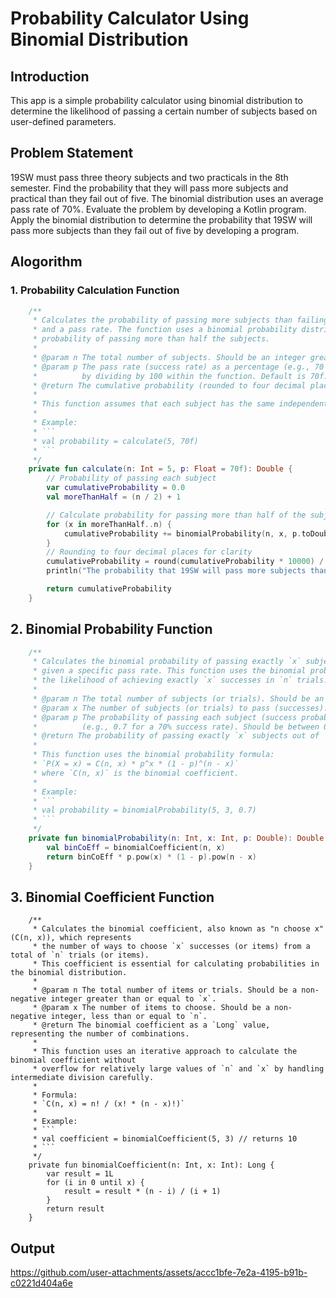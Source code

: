 # Probability Calculator Using Binomial Distribution

## Introduction
This app is a simple probability calculator using binomial distribution to determine the likelihood of passing a certain number of subjects based on user-defined parameters.

## Problem Statement
19SW must pass three theory subjects and two practicals in the 8th semester. Find the probability that they will pass more subjects and practical than they fail out of five. The binomial distribution uses an average pass rate of 70%. Evaluate the problem by developing a Kotlin program. Apply the binomial distribution to determine the probability that 19SW will pass more subjects than they fail out of five by developing a program.

## Alogorithm
### 1. Probability Calculation Function
````Kotlin
    /**
     * Calculates the probability of passing more subjects than failing, given a total number of subjects
     * and a pass rate. The function uses a binomial probability distribution to calculate the cumulative
     * probability of passing more than half the subjects.
     *
     * @param n The total number of subjects. Should be an integer greater than zero. Default is 5.
     * @param p The pass rate (success rate) as a percentage (e.g., 70 for 70%). This value is converted to a probability
     *          by dividing by 100 within the function. Default is 70f.
     * @return The cumulative probability (rounded to four decimal places) of passing more subjects than failing.
     *
     * This function assumes that each subject has the same independent probability of being passed.
     *
     * Example:
     * ```
     * val probability = calculate(5, 70f)
     * ```
     */
    private fun calculate(n: Int = 5, p: Float = 70f): Double {
        // Probability of passing each subject
        var cumulativeProbability = 0.0
        val moreThanHalf = (n / 2) + 1

        // Calculate probability for passing more than half of the subjects
        for (x in moreThanHalf..n) {
            cumulativeProbability += binomialProbability(n, x, p.toDouble() / 100)
        }
        // Rounding to four decimal places for clarity
        cumulativeProbability = round(cumulativeProbability * 10000) / 10000
        println("The probability that 19SW will pass more subjects than they fail out of five is: $cumulativeProbability")

        return cumulativeProbability
    }
````
## 2. Binomial Probability Function
````Kotlin
    /**
     * Calculates the binomial probability of passing exactly `x` subjects out of `n` subjects,
     * given a specific pass rate. This function uses the binomial probability formula to compute
     * the likelihood of achieving exactly `x` successes in `n` trials.
     *
     * @param n The total number of subjects (or trials). Should be an integer greater than zero.
     * @param x The number of subjects (or trials) to pass (successes). Should be an integer in the range [0, n].
     * @param p The probability of passing each subject (success probability), represented as a decimal
     *          (e.g., 0.7 for a 70% success rate). Should be between 0 and 1.
     * @return The probability of passing exactly `x` subjects out of `n`, as a Double.
     *
     * This function uses the binomial probability formula:
     * `P(X = x) = C(n, x) * p^x * (1 - p)^(n - x)`
     * where `C(n, x)` is the binomial coefficient.
     *
     * Example:
     * ```
     * val probability = binomialProbability(5, 3, 0.7)
     * ```
     */
    private fun binomialProbability(n: Int, x: Int, p: Double): Double {
        val binCoEff = binomialCoefficient(n, x)
        return binCoEff * p.pow(x) * (1 - p).pow(n - x)
    }
````
## 3. Binomial Coefficient Function
````
    /**
     * Calculates the binomial coefficient, also known as "n choose x" (C(n, x)), which represents
     * the number of ways to choose `x` successes (or items) from a total of `n` trials (or items).
     * This coefficient is essential for calculating probabilities in the binomial distribution.
     *
     * @param n The total number of items or trials. Should be a non-negative integer greater than or equal to `x`.
     * @param x The number of items to choose. Should be a non-negative integer, less than or equal to `n`.
     * @return The binomial coefficient as a `Long` value, representing the number of combinations.
     *
     * This function uses an iterative approach to calculate the binomial coefficient without
     * overflow for relatively large values of `n` and `x` by handling intermediate division carefully.
     *
     * Formula:
     * `C(n, x) = n! / (x! * (n - x)!)`
     *
     * Example:
     * ```
     * val coefficient = binomialCoefficient(5, 3) // returns 10
     * ```
     */
    private fun binomialCoefficient(n: Int, x: Int): Long {
        var result = 1L
        for (i in 0 until x) {
            result = result * (n - i) / (i + 1)
        }
        return result
    }
````
## Output
https://github.com/user-attachments/assets/accc1bfe-7e2a-4195-b91b-c0221d404a6e
